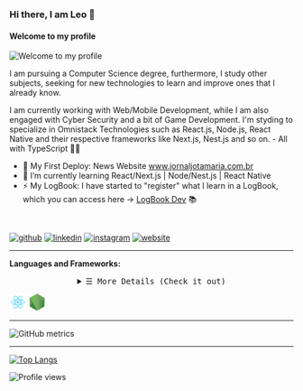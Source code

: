 ### Hi there, I am Leo 👋

#### Welcome to my profile
![Welcome to my profile](https://i.imgur.com/x3uqqMY.png)

I am pursuing a Computer Science degree, furthermore, I study other subjects, seeking for new technologies to learn and improve ones that I already know.

I am currently working with Web/Mobile Development, while I am also engaged with Cyber Security and a bit of Game Development. I'm styding to specialize in Omnistack Technologies such as React.js, Node.js, React Native and their respective frameworks like Next.js, Nest.js and so on. - All with TypeScript 🐱‍👤

- 🔭 My First Deploy: News Website www.jornaljotamaria.com.br 
- 🌱 I’m currently learning React/Next.js | Node/Nest.js | React Native
- ⚡ My LogBook: I have started to "register" what I learn in a LogBook, which you can access here -> <a href="https://www.notion.so/Development-7e867a3173424b5f8bb9d93f99659e39" target="_blank">LogBook Dev</a> 📚
<br />

[<img src='https://cdn.jsdelivr.net/npm/simple-icons@3.0.1/icons/github.svg' alt='github' height='30'>](https://github.com/leoreisdias)  [<img src='https://cdn.jsdelivr.net/npm/simple-icons@3.0.1/icons/linkedin.svg' alt='linkedin' height='30'>](https://www.linkedin.com/in/leonardord99/)  [<img src='https://cdn.jsdelivr.net/npm/simple-icons@3.0.1/icons/instagram.svg' alt='instagram' height='30'>](https://www.instagram.com/leord_k/)  [<img src='https://cdn.jsdelivr.net/npm/simple-icons@3.0.1/icons/icloud.svg' alt='website' height='30'>](jornaljotamaria.com.br)  

<hr />

**Languages and Frameworks:**  

<details align="center">
   <summary> <samp>&#9776; More Details (Check it out)</samp></summary>
   <p align="center">
     <br>
      <a href="https://github.com/leoreisdias?tab=repositories" target="_blank"><img alt="Code" src="https://img.shields.io/badge/-code-000000?style=flat-square&logo=Plex&logoColor=white"></a>
      <a href="https://github.com/leoreisdias?tab=repositories&language=typescript" target="_blank"><img alt="Typescript" src="https://img.shields.io/badge/-Typescript-3572A5?style=flat-square&logo=Typescript&logoColor=white"></a>
      <a href="https://github.com/leoreisdias?tab=repositories&language=javascript" target="_blank"><img alt="Javascript" src="https://img.shields.io/badge/-Javascript-f1e05a?style=flat-square&logo=Javascript&logoColor=white"></a>
      <a href="https://github.com/leoreisdias?tab=repositories&language=c%2B%2B" target="_blank"><img alt="C++" src="https://img.shields.io/badge/-C%2B%2B-f34b7d?style=flat-square&logo=C%2B%2B&logoColor=white"></a>
      <a href="https://github.com/leoreisdias?tab=repositories&language=go" target="_blank"><img alt="Go" src="https://img.shields.io/badge/-Go-375eab?style=flat-square&logo=Go&logoColor=white"></a>
      <a href="https://github.com/leoreisdias?tab=repositories&language=java" target="_blank"><img alt="Java" src="https://img.shields.io/badge/-Java-b07219?style=flat-square&logo=Java&logoColor=white"></a>
  <br>
  <img src="https://github-readme-stats.vercel.app/api?username=leoreisdias&theme=midnight-purple&count_private=true&show_icons=true&include_all_commits=true)](https://github.com/anuraghazra/github-readme-stats"><br />
     <a href="https://github.com/leoreisdias?tab=followers" target="_blank"><img alt="Updates" src="https://img.shields.io/badge/--000000?style=flat-square&logo=RSS&logoColor=white"></a>
     <a href="https://github.com/leoreisdias" target="_blank"><img alt="leoreisdias" src="https://badges.pufler.dev/visits/leoreisdias/leoreisdias?logo=GitHub&label=visits&color=success&logoColor=white&style=flat-square"/></a>
     <a href="https://github.com/leoreisdias/leoreisdias" target="_blank"><img alt="GitHub hits" src="https://img.shields.io/github/last-commit/leoreisdias/leoreisdias?label=profile%20updated&style=flat-square"></a>
  </samp>
  </p>
</details>

<code><img height="30" src="https://raw.githubusercontent.com/github/explore/80688e429a7d4ef2fca1e82350fe8e3517d3494d/topics/react/react.png"></code>
<code><img height="30" src="https://raw.githubusercontent.com/github/explore/80688e429a7d4ef2fca1e82350fe8e3517d3494d/topics/nodejs/nodejs.png"></code>

<hr />

![GitHub metrics](https://metrics.lecoq.io/leoreisdias)  

<hr />

[![Top Langs](https://github-readme-stats.vercel.app/api/top-langs/?username=leoreisdias&hide=css)](https://github.com/anuraghazra/github-readme-stats)

![Profile views](https://gpvc.arturio.dev/leoreisdias)  

<!--
**leoreisdias/leoreisdias** is a ✨ _special_ ✨ repository because its `README.md` (this file) appears on your GitHub profile.

Here are some ideas to get you started:

- 🔭 I’m currently working on ...
- 🌱 I’m currently learning ...
- 👯 I’m looking to collaborate on ...
- 🤔 I’m looking for help with ...
- 💬 Ask me about ...
- 📫 How to reach me: ...
- 😄 Pronouns: ...
- ⚡ Fun fact: ...
-->
